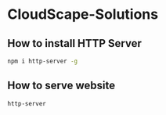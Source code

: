 # CloudScape-Solutions

## How to install HTTP Server

```sh
npm i http-server -g
```

## How to serve website
```sh
http-server
```
